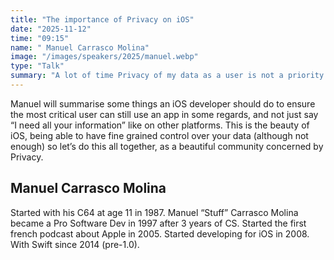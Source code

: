 ```yaml
---
title: "The importance of Privacy on iOS"
date: "2025-11-12"
time: "09:15"
name: "	Manuel Carrasco Molina"
image: "/images/speakers/2025/manuel.webp"
type: "Talk"
summary: "A lot of time Privacy of my data as a user is not a priority for Developers. Wether it’s my calendar, my contacts, my location, I want as a user to be able to use an app without all of those attacks in my privacy."
---
```


Manuel will summarise some things an iOS developer should do to ensure the most critical user can still use an app in some regards, and not just say “I need all your information” like on other platforms. This is the beauty of iOS, being able to have fine grained control over your data (although not enough) so let’s do this all together, as a beautiful community concerned by Privacy.

## Manuel Carrasco Molina

Started with his C64 at age 11 in 1987. Manuel “Stuff” Carrasco Molina became a Pro Software Dev in 1997 after 3 years of CS. Started the first french podcast about Apple in 2005. Started developing for iOS in 2008. With Swift since 2014 (pre-1.0).
